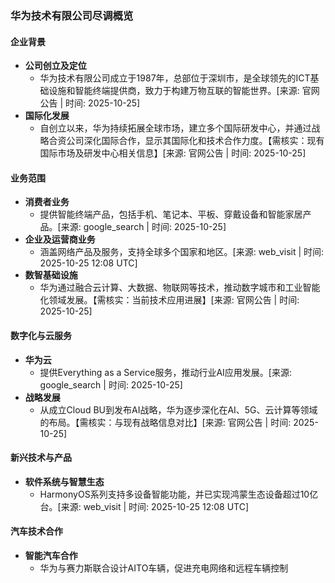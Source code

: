 ### 华为技术有限公司尽调概览

#### 企业背景
- **公司创立及定位**
  - 华为技术有限公司成立于1987年，总部位于深圳市，是全球领先的ICT基础设施和智能终端提供商，致力于构建万物互联的智能世界。[来源: 官网公告 | 时间: 2025-10-25]
- **国际化发展**
  - 自创立以来，华为持续拓展全球市场，建立多个国际研发中心，并通过战略合资公司深化国际合作，显示其国际化和技术合作力度。【需核实：现有国际市场及研发中心相关信息】[来源: 官网公告 | 时间: 2025-10-25]

#### 业务范围
- **消费者业务**
  - 提供智能终端产品，包括手机、笔记本、平板、穿戴设备和智能家居产品。[来源: google_search | 时间: 2025-10-25]
- **企业及运营商业务**
  - 涵盖网络产品及服务，支持全球多个国家和地区。[来源: web_visit | 时间: 2025-10-25 12:08 UTC]
- **数智基础设施**
  - 华为通过融合云计算、大数据、物联网等技术，推动数字城市和工业智能化领域发展。【需核实：当前技术应用进展】[来源: 官网公告 | 时间: 2025-10-25]

#### 数字化与云服务
- **华为云**
  - 提供Everything as a Service服务，推动行业AI应用发展。[来源: google_search | 时间: 2025-10-25]
- **战略发展**
  - 从成立Cloud BU到发布AI战略，华为逐步深化在AI、5G、云计算等领域的布局。【需核实：与现有战略信息对比】[来源: 官网公告 | 时间: 2025-10-25]

#### 新兴技术与产品
- **软件系统与智慧生态**
  - HarmonyOS系列支持多设备智能功能，并已实现鸿蒙生态设备超过10亿台。[来源: web_visit | 时间: 2025-10-25 12:08 UTC]

#### 汽车技术合作
- **智能汽车合作**
  - 华为与赛力斯联合设计AITO车辆，促进充电网络和远程车辆控制